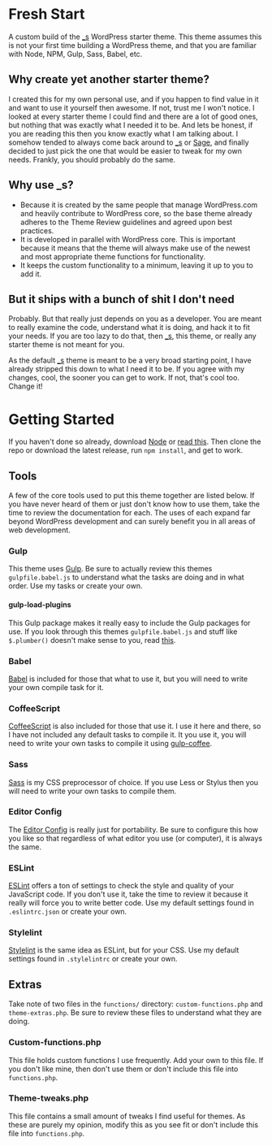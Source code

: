 # Fresh Start
A custom build of the [_s](https://github.com/automattic/_s) WordPress starter theme. This theme assumes this is not your first time building a WordPress theme, and that you are familiar with Node, NPM, Gulp, Sass, Babel, etc.

## Why create yet another starter theme?
I created this for my own personal use, and if you happen to find value in it and want to use it yourself then awesome. If not, trust me I won't notice. I looked at every starter theme I could find and there are a lot of good ones, but nothing that was exactly what I needed it to be. And lets be honest, if you are reading this then you know exactly what I am talking about. I somehow tended to always come back around to [_s](https://github.com/automattic/_s) or [Sage](https://roots.io/sage/), and finally decided to just pick the one that would be easier to tweak for my own needs. Frankly, you should probably do the same.

## Why use _s?
- Because it is created by the same people that manage WordPress.com and heavily contribute to WordPress core, so the base theme already adheres to the Theme Review guidelines and agreed upon best practices.
- It is developed in parallel with WordPress core. This is important because it means that the theme will always make use of the newest and most appropriate theme functions for functionality.
- It keeps the custom functionality to a minimum, leaving it up to you to add it.

## But it ships with a bunch of shit I don't need
Probably. But that really just depends on you as a developer. You are meant to really examine the code, understand what it is doing, and hack it to fit your needs. If you are too lazy to do that, then [_s](https://github.com/automattic/_s), this theme, or really any starter theme is not meant for you.

As the default [_s](https://github.com/automattic/_s) theme is meant to be a very broad starting point, I have already stripped this down to what I need it to be. If you agree with my changes, cool, the sooner you can get to work. If not, that's cool too. Change it!

# Getting Started
If you haven't done so already, download [Node](https://nodejs.org/en/) or [read this](https://docs.npmjs.com/getting-started/installing-node). Then clone the repo or download the latest release, run `npm install`, and get to work.

## Tools
A few of the core tools used to put this theme together are listed below. If you have never heard of them or just don't know how to use them, take the time to review the documentation for each. The uses of each expand far beyond WordPress development and can surely benefit you in all areas of web development.

### Gulp
This theme uses [Gulp](http://gulpjs.com/). Be sure to actually review this themes `gulpfile.babel.js` to understand what the tasks are doing and in what order. Use my tasks or create your own.

#### gulp-load-plugins
This Gulp package makes it really easy to include the Gulp packages for use. If you look through this themes `gulpfile.babel.js` and stuff like `$.plumber()` doesn't make sense to you, read [this](https://www.npmjs.com/package/gulp-load-plugins).

### Babel
[Babel](https://babeljs.io/) is included for those that what to use it, but you will need to write your own compile task for it.

### CoffeeScript
[CoffeeScript](http://coffeescript.org/) is also included for those that use it. I use it here and there, so I have not included any default tasks to compile it. It you use it, you will need to write your own tasks to compile it using [gulp-coffee](https://www.npmjs.com/package/gulp-coffee).

### Sass
[Sass](http://sass-lang.com/guide) is my CSS preprocessor of choice. If you use Less or Stylus then you will need to write your own tasks to compile them.

### Editor Config
The [Editor Config](http://editorconfig.org/) is really just for portability. Be sure to configure this how you like so that regardless of what editor you use (or computer), it is always the same.

### ESLint
[ESLint](http://eslint.org/) offers a ton of settings to check the style and quality of your JavaScript code. If you don't use it, take the time to review it because it really will force you to write better code. Use my default settings found in `.eslintrc.json` or create your own.

### Stylelint
[Stylelint](http://stylelint.io/) is the same idea as ESLint, but for your CSS. Use my default settings found in `.stylelintrc` or create your own.

## Extras
Take note of two files in the `functions/` directory: `custom-functions.php` and `theme-extras.php`. Be sure to review these files to understand what they are doing.

### Custom-functions.php
This file holds custom functions I use frequently. Add your own to this file. If you don't like mine, then don't use them or don't include this file into `functions.php`.

### Theme-tweaks.php
This file contains a small amount of tweaks I find useful for themes. As these are purely my opinion, modify this as you see fit or don't include this file into `functions.php`.
